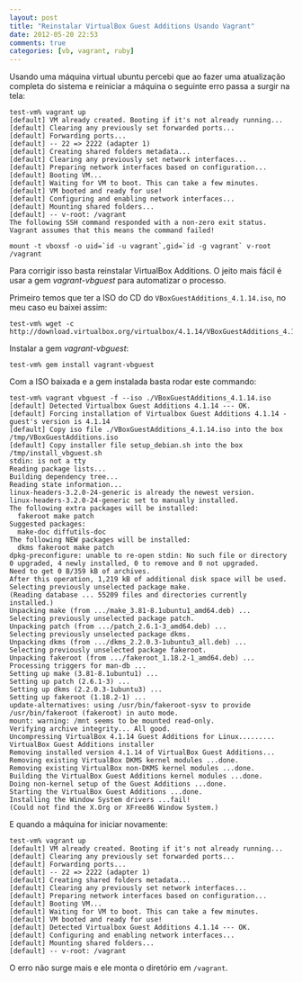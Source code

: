 ```yaml
---
layout: post
title: "Reinstalar VirtualBox Guest Additions Usando Vagrant"
date: 2012-05-20 22:53
comments: true
categories: [vb, vagrant, ruby]
---
```


Usando uma máquina virtual ubuntu percebi que ao fazer uma atualização
completa do sistema e reiniciar a máquina o seguinte erro passa a surgir
na tela:

    test-vm% vagrant up
    [default] VM already created. Booting if it's not already running...
    [default] Clearing any previously set forwarded ports...
    [default] Forwarding ports...
    [default] -- 22 => 2222 (adapter 1)
    [default] Creating shared folders metadata...
    [default] Clearing any previously set network interfaces...
    [default] Preparing network interfaces based on configuration...
    [default] Booting VM...
    [default] Waiting for VM to boot. This can take a few minutes.
    [default] VM booted and ready for use!
    [default] Configuring and enabling network interfaces...
    [default] Mounting shared folders...
    [default] -- v-root: /vagrant
    The following SSH command responded with a non-zero exit status.
    Vagrant assumes that this means the command failed!

    mount -t vboxsf -o uid=`id -u vagrant`,gid=`id -g vagrant` v-root /vagrant

Para corrigir isso basta reinstalar VirtualBox Additions. O jeito mais
fácil é usar a gem *vagrant-vbguest* para automatizar o processo.

Primeiro temos que ter a ISO do CD do `VBoxGuestAdditions_4.1.14.iso`,
no meu caso eu baixei assim:

    test-vm% wget -c http://download.virtualbox.org/virtualbox/4.1.14/VBoxGuestAdditions_4.1.14.iso

Instalar a gem *vagrant-vbguest*:

    test-vm% gem install vagrant-vbguest

Com a ISO baixada e a gem instalada basta rodar este commando:

    test-vm% vagrant vbguest -f --iso ./VBoxGuestAdditions_4.1.14.iso
    [default] Detected Virtualbox Guest Additions 4.1.14 --- OK.
    [default] Forcing installation of Virtualbox Guest Additions 4.1.14 - guest's version is 4.1.14
    [default] Copy iso file ./VBoxGuestAdditions_4.1.14.iso into the box /tmp/VBoxGuestAdditions.iso
    [default] Copy installer file setup_debian.sh into the box /tmp/install_vbguest.sh
    stdin: is not a tty
    Reading package lists...
    Building dependency tree...
    Reading state information...
    linux-headers-3.2.0-24-generic is already the newest version.
    linux-headers-3.2.0-24-generic set to manually installed.
    The following extra packages will be installed:
      fakeroot make patch
    Suggested packages:
      make-doc diffutils-doc
    The following NEW packages will be installed:
      dkms fakeroot make patch
    dpkg-preconfigure: unable to re-open stdin: No such file or directory
    0 upgraded, 4 newly installed, 0 to remove and 0 not upgraded.
    Need to get 0 B/359 kB of archives.
    After this operation, 1,219 kB of additional disk space will be used.
    Selecting previously unselected package make.
    (Reading database ... 55209 files and directories currently installed.)
    Unpacking make (from .../make_3.81-8.1ubuntu1_amd64.deb) ...
    Selecting previously unselected package patch.
    Unpacking patch (from .../patch_2.6.1-3_amd64.deb) ...
    Selecting previously unselected package dkms.
    Unpacking dkms (from .../dkms_2.2.0.3-1ubuntu3_all.deb) ...
    Selecting previously unselected package fakeroot.
    Unpacking fakeroot (from .../fakeroot_1.18.2-1_amd64.deb) ...
    Processing triggers for man-db ...
    Setting up make (3.81-8.1ubuntu1) ...
    Setting up patch (2.6.1-3) ...
    Setting up dkms (2.2.0.3-1ubuntu3) ...
    Setting up fakeroot (1.18.2-1) ...
    update-alternatives: using /usr/bin/fakeroot-sysv to provide /usr/bin/fakeroot (fakeroot) in auto mode.
    mount: warning: /mnt seems to be mounted read-only.
    Verifying archive integrity... All good.
    Uncompressing VirtualBox 4.1.14 Guest Additions for Linux.........
    VirtualBox Guest Additions installer
    Removing installed version 4.1.14 of VirtualBox Guest Additions...
    Removing existing VirtualBox DKMS kernel modules ...done.
    Removing existing VirtualBox non-DKMS kernel modules ...done.
    Building the VirtualBox Guest Additions kernel modules ...done.
    Doing non-kernel setup of the Guest Additions ...done.
    Starting the VirtualBox Guest Additions ...done.
    Installing the Window System drivers ...fail!
    (Could not find the X.Org or XFree86 Window System.)

E quando a máquina for iniciar novamente:

    test-vm% vagrant up
    [default] VM already created. Booting if it's not already running...
    [default] Clearing any previously set forwarded ports...
    [default] Forwarding ports...
    [default] -- 22 => 2222 (adapter 1)
    [default] Creating shared folders metadata...
    [default] Clearing any previously set network interfaces...
    [default] Preparing network interfaces based on configuration...
    [default] Booting VM...
    [default] Waiting for VM to boot. This can take a few minutes.
    [default] VM booted and ready for use!
    [default] Detected Virtualbox Guest Additions 4.1.14 --- OK.
    [default] Configuring and enabling network interfaces...
    [default] Mounting shared folders...
    [default] -- v-root: /vagrant

O erro não surge mais e ele monta o diretório em `/vagrant`.
